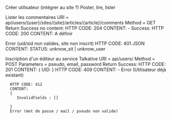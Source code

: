 Créer utilisateur (intégrer au site ?)
Poster, lire, lister

Lister les commentaires
URI = api/users/{user}/sites/{site}/articles/{article}/comments
Method = GET
Return
   Success no content:
      HTTP CODE: 204
      CONTENT:
          -
   Success:
       HTTP CODE: 200
       CONTENT:
           A définir
      
   Error (uid/sid non valides, site non inscrit)
      HTTP CODE: 401
      JSON CONTENT: 
          STATUS: unknow_sit | unknow_user


Inscription d'un éditeur au service Talkative
URI = api/users/
Method = POST
Parameters = pseudo, email, password
Return
   Success:
      HTTP CODE: 201 
      CONTENT:
         {
            UID:
         }
      HTTP CODE: 409
      CONTENT:
      -
      Error (Utilisateur déjà existant)
      
      HTTP CODE: 412
      CONTENT:
      {
         InvalidFields : []
         
      }
      Error (mot de passe / mail / pseudo non valide)
      
